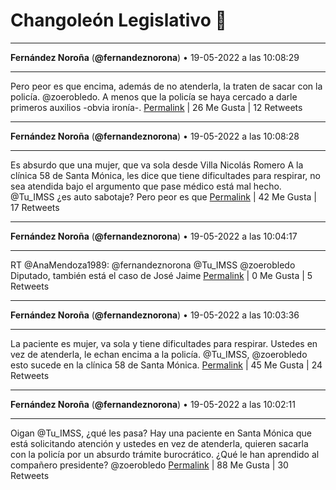 # Changoleón Legislativo 🙈
*****
**Fernández Noroña** (**@fernandeznorona**) • 19-05-2022 a las 10:08:29
*****
Pero peor es que encima, además de no atenderla, la traten de sacar con la policía. @zoerobledo. A menos que la policía se haya cercado a darle primeros auxilios -obvia ironía-.
[Permalink](https://twitter.com/fernandeznorona/status/1527350494225747968) | 26 Me Gusta | 12 Retweets
*****
**Fernández Noroña** (**@fernandeznorona**) • 19-05-2022 a las 10:08:28
*****
Es absurdo que una mujer, que va sola desde Villa Nicolás Romero A la clínica 58 de Santa Mónica, les dice que tiene dificultades para respirar, no sea atendida bajo el argumento que pase médico está mal hecho. @Tu_IMSS ¿es auto sabotaje? Pero peor es que
[Permalink](https://twitter.com/fernandeznorona/status/1527350492720173056) | 42 Me Gusta | 17 Retweets
*****
**Fernández Noroña** (**@fernandeznorona**) • 19-05-2022 a las 10:04:17
*****
RT @AnaMendoza1989: @fernandeznorona @Tu_IMSS @zoerobledo Diputado, también está el caso de José Jaime
[Permalink](https://twitter.com/fernandeznorona/status/1527349438213419008) | 0 Me Gusta | 5 Retweets
*****
**Fernández Noroña** (**@fernandeznorona**) • 19-05-2022 a las 10:03:36
*****
La paciente es mujer, va sola y tiene dificultades para respirar. Ustedes en vez de atenderla, le echan encima a la policía. @Tu_IMSS, @zoerobledo esto sucede en la clínica 58 de Santa Mónica.
[Permalink](https://twitter.com/fernandeznorona/status/1527349265206431753) | 45 Me Gusta | 24 Retweets
*****
**Fernández Noroña** (**@fernandeznorona**) • 19-05-2022 a las 10:02:11
*****
Oigan @Tu_IMSS, ¿qué les pasa? Hay una paciente en Santa Mónica que está solicitando atención y ustedes en vez de atenderla, quieren sacarla con la policía por un absurdo trámite burocrático. ¿Qué le han aprendido al compañero presidente? @zoerobledo
[Permalink](https://twitter.com/fernandeznorona/status/1527348911089672192) | 88 Me Gusta | 30 Retweets